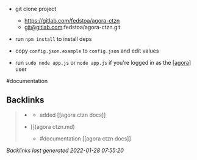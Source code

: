 - git clone project
	- https://gitlab.com/fedstoa/agora-ctzn
	- git@gitlab.com:fedstoa/agora-ctzn.git

- run `npm install` to install deps
- copy `config.json.example` to `config.json` and edit values
- run `sudo node app.js` or `node app.js` if you're logged in as the [[agora]] user


#documentation

[//begin]: # "Autogenerated link references for markdown compatibility"
[agora]: agora.md "agora"
[//end]: # "Autogenerated link references"

## Backlinks

> - [](2021-05-16.md)
>   - added [[agora ctzn docs]]
>    
> - [](agora ctzn.md)
>   - #documentation  [[agora ctzn docs]]

_Backlinks last generated 2022-01-28 07:55:20_
